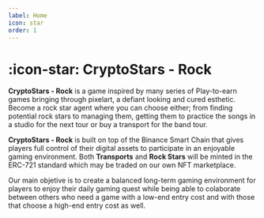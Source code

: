 ```yaml
---
label: Home
icon: star
order: 1
---
```


# :icon-star: CryptoStars - Rock

**CryptoStars - Rock** is a game inspired by many series of Play-to-earn games bringing through pixelart, a defiant looking and cured esthetic. Become a rock star agent where you can choose either; from finding potential rock stars to managing them, getting them to practice the songs in a studio for the next tour or buy a transport for the band tour.

**CryptoStars - Rock** is built on top of the Binance Smart Chain that gives players full control of their digital assets to participate in an enjoyable gaming environment. Both **Transports** and **Rock Stars** will be minted in the ERC-721 standard which may be traded on our own NFT marketplace.

Our main objetive is to create a balanced long-term gaming environment for players to enjoy their daily gaming quest while being able to colaborate between others who need a game with a low-end entry cost and with those that choose a high-end entry cost as well.
